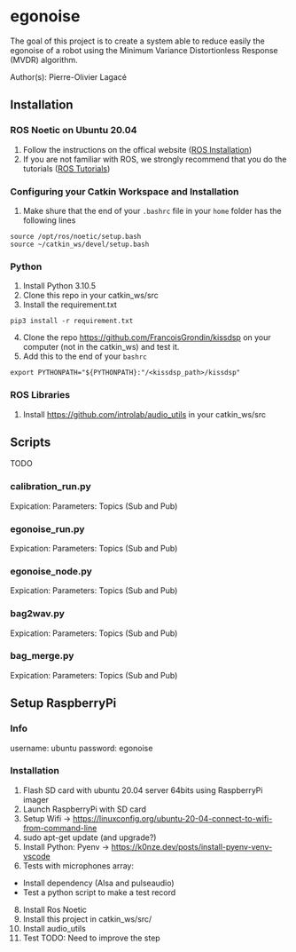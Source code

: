 # egonoise

The goal of this project is to create a system able to reduce easily the egonoise of a robot using the Minimum Variance Distortionless Response (MVDR) algorithm.

Author(s): Pierre-Olivier Lagacé

## Installation

### ROS Noetic on Ubuntu 20.04
1. Follow the instructions on the offical website ([ROS Installation](http://wiki.ros.org/noetic/Installation/Ubuntu))
2. If you are not familiar with ROS, we strongly recommend that you do the tutorials ([ROS Tutorials](http://wiki.ros.org/ROS/Tutorials))

### Configuring your Catkin Workspace and Installation
1. Make shure that the end of your `.bashrc` file in your `home` folder has the following lines
```
source /opt/ros/noetic/setup.bash
source ~/catkin_ws/devel/setup.bash
```

### Python
1. Install Python 3.10.5
2. Clone this repo in your catkin_ws/src
3. Install the requirement.txt 
```
pip3 install -r requirement.txt
```
4. Clone the repo https://github.com/FrancoisGrondin/kissdsp on your computer (not in the catkin_ws) and test it.
5. Add this to the end of your `bashrc`
```
export PYTHONPATH="${PYTHONPATH}:"/<kissdsp_path>/kissdsp"
```

### ROS Libraries
1. Install https://github.com/introlab/audio_utils in your catkin_ws/src

## Scripts
TODO

### calibration_run.py
Expication:
Parameters:
Topics (Sub and Pub)

### egonoise_run.py
Expication:
Parameters:
Topics (Sub and Pub)

### egonoise_node.py
Expication:
Parameters:
Topics (Sub and Pub)

### bag2wav.py
Expication:
Parameters:
Topics (Sub and Pub)

### bag_merge.py
Expication:
Parameters:
Topics (Sub and Pub)


## Setup RaspberryPi
### Info
username: ubuntu
password: egonoise

### Installation
1. Flash SD card with ubuntu 20.04 server 64bits using RaspberryPi imager
2. Launch RaspberryPi with SD card
3. Setup Wifi -> https://linuxconfig.org/ubuntu-20-04-connect-to-wifi-from-command-line
5. sudo apt-get update (and upgrade?)
6. Install Python: Pyenv -> https://k0nze.dev/posts/install-pyenv-venv-vscode
7. Tests with microphones array:
- Install dependency (Alsa and pulseaudio)
- Test a python script to make a test record
8. Install Ros Noetic
9. Install this project in catkin_ws/src/
10. Install audio_utils
11. Test
TODO: Need to improve the step 

